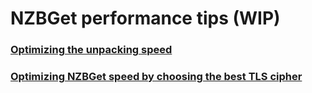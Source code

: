 # NZBGet performance tips (WIP)

### [Optimizing the unpacking speed](UNPACKING.md)

### [Optimizing NZBGet speed by choosing the best TLS cipher](FINDING_BEST_TLS_CIPHER.md)
